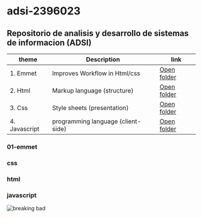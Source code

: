 # adsi-2396023
Repositorio de analisis y desarrollo de sistemas de informacion (ADSI)
---

| theme           | Description                       | link 
| --- | --- | --- |
|1. Emmet         | Improves Workflow in Html/css     |  [Open folder](01-emmet/)      |
|2. Html          | Markup language (structure)       |  [Open folder](02-HTML/)       |
|3. Css           |Style sheets (presentation)        |  [Open folder](03-CSS/)        |
|4. Javascript    |programming language (client-side) |  [Open folder](04-Javascript/) |

### 01-emmet
### css
### html
### javascript

![breaking bad](https://i0.wp.com/hipertextual.com/wp-content/uploads/2013/10/breaking-bad-final.jpg?fit=1200%2C675&ssl=1)

